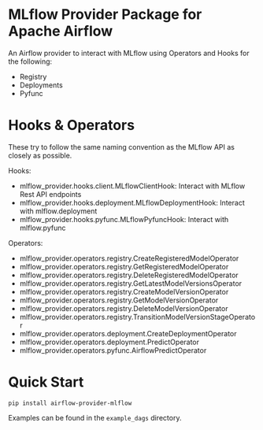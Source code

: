 MLflow Provider Package for Apache Airflow
========

An Airflow provider to interact with MLflow using Operators and Hooks for the following:
- Registry
- Deployments
- Pyfunc


Hooks & Operators
================
These try to follow the same naming convention as the MLflow API as closely as possible.

Hooks:
  - mlflow_provider.hooks.client.MLflowClientHook: Interact with MLflow Rest API endpoints
  - mlflow_provider.hooks.deployment.MLflowDeploymentHook: Interact with mlflow.deployment
  - mlflow_provider.hooks.pyfunc.MLflowPyfuncHook: Interact with mlflow.pyfunc

Operators:
  - mlflow_provider.operators.registry.CreateRegisteredModelOperator
  - mlflow_provider.operators.registry.GetRegisteredModelOperator
  - mlflow_provider.operators.registry.DeleteRegisteredModelOperator
  - mlflow_provider.operators.registry.GetLatestModelVersionsOperator
  - mlflow_provider.operators.registry.CreateModelVersionOperator
  - mlflow_provider.operators.registry.GetModelVersionOperator
  - mlflow_provider.operators.registry.DeleteModelVersionOperator
  - mlflow_provider.operators.registry.TransitionModelVersionStageOperator
  - mlflow_provider.operators.deployment.CreateDeploymentOperator
  - mlflow_provider.operators.deployment.PredictOperator
  - mlflow_provider.operators.pyfunc.AirflowPredictOperator

Quick Start
==========================

`pip install airflow-provider-mlflow`

Examples can be found in the `example_dags` directory.
